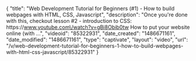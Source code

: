 {
    "title": "Web Development Tutorial for Beginners (#1) - How to build webpages with HTML, CSS, Javascript",
    "description": "Once you're done with this, checkout lesson #2 - introduction to CSS: https:\/\/www.youtube.com\/watch?v=gBi8Obib0tw How to put your website online (with ...",
    "videoid": "85322931",
    "date_created": "1486671161",
    "date_modified": "1486671161",
    "type": "captivate",
    "layout": "video",
    "url": "\/v\/web-development-tutorial-for-beginners-1-how-to-build-webpages-with-html-css-javascript\/85322931"
}